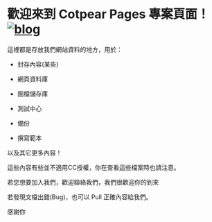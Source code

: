 歡迎來到 Cotpear Pages 專案頁面！[![blog](https://img.shields.io/badge/Home(Blog)-View-%2345a1fc.svg?style=popout-square)](https://www.cotpear.com)
=================================

這裡都是存放我們網站資料的地方，用於：

-   封存內容(某些)

-   網頁資料庫

-   圖檔儲存庫

-   測試中心

-   備份

-   撰寫範本

以及其它更多內容！

這些內容有些並不適用CC授權，你在查看這些檔案時也請注意。

若您想要加入我們，歡迎聯絡我們，我們很歡迎你的到來

若發現文檔出錯(Bug)，也可以 Pull 正確內容給我們。

感謝你
